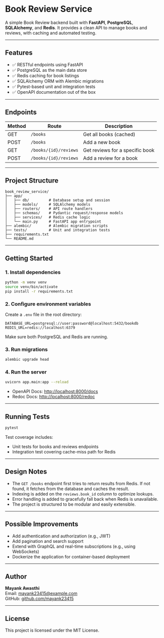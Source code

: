 # Book Review Service

A simple Book Review backend built with **FastAPI**, **PostgreSQL**, **SQLAlchemy**, and **Redis**. It provides a clean API to manage books and reviews, with caching and automated testing.

---

## Features

- ✅ RESTful endpoints using FastAPI  
- ✅ PostgreSQL as the main data store  
- ✅ Redis caching for book listings  
- ✅ SQLAlchemy ORM with Alembic migrations  
- ✅ Pytest-based unit and integration tests  
- ✅ OpenAPI documentation out of the box  

---

## Endpoints

| Method | Route                    | Description                     |
|--------|--------------------------|---------------------------------|
| GET    | `/books`                 | Get all books (cached)          |
| POST   | `/books`                 | Add a new book                  |
| GET    | `/books/{id}/reviews`    | Get reviews for a specific book |
| POST   | `/books/{id}/reviews`    | Add a review for a book         |

---

## Project Structure

```
book_review_service/
├── app/
│   ├── db/         # Database setup and session
│   ├── models/     # SQLAlchemy models
│   ├── routers/    # API route handlers
│   ├── schemas/    # Pydantic request/response models
│   ├── services/   # Redis cache logic
│   └── main.py     # FastAPI app entrypoint
├── alembic/        # Alembic migration scripts
├── tests/          # Unit and integration tests
├── requirements.txt
└── README.md
```

---

## Getting Started

### 1. Install dependencies

```bash
python -m venv venv
source venv/bin/activate
pip install -r requirements.txt
```

### 2. Configure environment variables

Create a `.env` file in the root directory:

```
DATABASE_URL=postgresql://user:password@localhost:5432/bookdb
REDIS_URL=redis://localhost:6379
```

Make sure both PostgreSQL and Redis are running.

### 3. Run migrations

```bash
alembic upgrade head
```

### 4. Run the server

```bash
uvicorn app.main:app --reload
```

- OpenAPI Docs: [http://localhost:8000/docs](http://localhost:8000/docs)  
- Redoc Docs: [http://localhost:8000/redoc](http://localhost:8000/redoc)

---

## Running Tests

```bash
pytest
```

Test coverage includes:

- Unit tests for books and reviews endpoints
- Integration test covering cache-miss path for Redis

---

## Design Notes

- The `GET /books` endpoint first tries to return results from Redis. If not found, it fetches from the database and caches the result.
- Indexing is added on the `reviews.book_id` column to optimize lookups.
- Error handling is added to gracefully fall back when Redis is unavailable.
- The project is structured to be modular and easily extensible.

---

## Possible Improvements

- Add authentication and authorization (e.g., JWT)
- Add pagination and search support
- Extend with GraphQL and real-time subscriptions (e.g., using WebSockets)
- Dockerize the application for container-based deployment

---

## Author

**Mayank Awasthi**  
Email: mayank23415@example.com  
GitHub: [github.com/mayank23415](https://github.com/mayank23415)

---

## License

This project is licensed under the MIT License.
